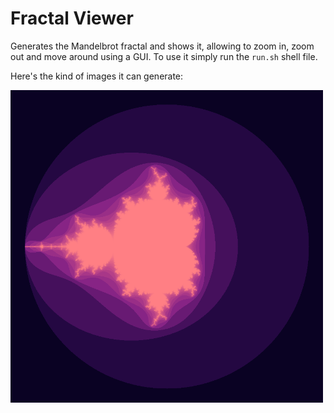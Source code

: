 # Fractal Viewer

Generates the Mandelbrot fractal and shows it, allowing to zoom in, zoom out and move around using a GUI. To use it simply run the `run.sh` shell file.

Here's the kind of images it can generate:

<img src="fractal.png" height="500"></img>



